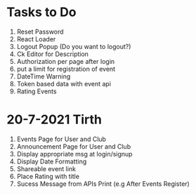 # Tasks to Do

1. Reset Password
2. React Loader
3. Logout Popup (Do you want to logout?)
4. Ck Editor for Description
5. Authorization per page after login
6. put a limit for registration of event
7. DateTime Warning
8. Token based data with event api
9. Rating Events

# 20-7-2021 Tirth
1. Events Page for User and Club
2. Announcement Page for User and Club
3. Display appropriate msg at login/signup
4. Display Date Formatting
5. Shareable event link
6. Place Rating with title
7. Sucess Message from APIs Print (e.g After Events Register)
